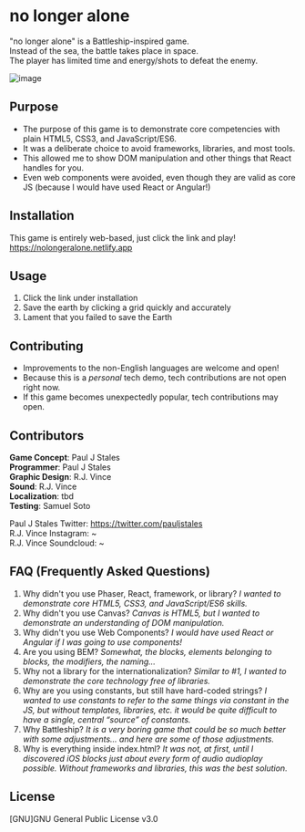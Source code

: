 # no longer alone

"no longer alone" is a Battleship-inspired game.  
Instead of the sea, the battle takes place in space.  
The player has limited time and energy/shots to defeat the enemy.

![image](https://user-images.githubusercontent.com/31250302/115094006-0b0efe80-9eea-11eb-9ea6-3ef84de2efa4.png)

## Purpose

- The purpose of this game is to demonstrate core competencies with plain HTML5, CSS3, and JavaScript/ES6.
- It was a deliberate choice to avoid frameworks, libraries, and most tools.
- This allowed me to show DOM manipulation and other things that React handles for you.
- Even web components were avoided, even though they are valid as core JS (because I would have used React or Angular!)

## Installation

This game is entirely web-based, just click the link and play!  
https://nolongeralone.netlify.app

## Usage

1. Click the link under installation
2. Save the earth by clicking a grid quickly and accurately
3. Lament that you failed to save the Earth

## Contributing

- Improvements to the non-English languages are welcome and open!
- Because this is a _personal_ tech demo, tech contributions are not open right now.
- If this game becomes unexpectedly popular, tech contributions may open.

## Contributors

**Game Concept**: Paul J Stales  
**Programmer**: Paul J Stales  
**Graphic Design**: R.J. Vince  
**Sound**: R.J. Vince  
**Localization**: tbd  
**Testing**: Samuel Soto

Paul J Stales Twitter: https://twitter.com/pauljstales  
R.J. Vince Instagram: ~  
R.J. Vince Soundcloud: ~

## FAQ (Frequently Asked Questions)

1. Why didn't you use Phaser, React, framework, or library? _I wanted to demonstrate core HTML5, CSS3, and JavaScript/ES6 skills._
2. Why didn't you use Canvas? _Canvas is HTML5, but I wanted to demonstrate an understanding of DOM manipulation._
3. Why didn't you use Web Components? _I would have used React or Angular if I was going to use components!_
4. Are you using BEM? _Somewhat, the blocks, elements belonging to blocks, the modifiers, the naming…_
5. Why not a library for the internationalization? _Similar to #1, I wanted to demonstrate the core technology free of libraries._
6. Why are you using constants, but still have hard-coded strings? _I wanted to use constants to refer to the same things via constant in the JS, but without templates, libraries, etc. it would be quite difficult to have a single, central “source” of constants._
7. Why Battleship? _It is a very boring game that could be so much better with some adjustments… and here are some of those adjustments._
8. Why is everything inside index.html? _It was not, at first, until I discovered iOS blocks just about every form of audio audioplay possible. Without frameworks and libraries, this was the best solution._

## License

[GNU]GNU General Public License v3.0
